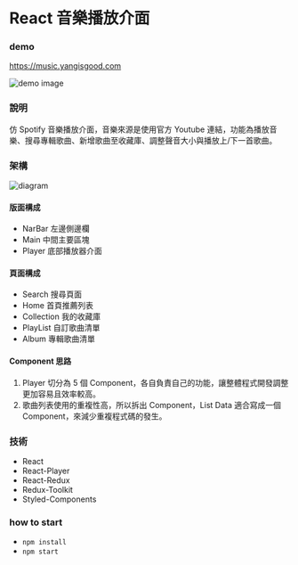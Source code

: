 # React 音樂播放介面

### demo
<a target="_blank" href="https://music.yangisgood.com/">https://music.yangisgood.com</a>

![demo image](https://imgur.com/Qa4MHnR.jpg)

### 說明
仿 Spotify 音樂播放介面，音樂來源是使用官方 Youtube 連結，功能為播放音樂、搜尋專輯歌曲、新增歌曲至收藏庫、調整聲音大小與播放上/下一首歌曲。

### 架構
![diagram](https://imgur.com/uLDPghl.jpg)
#### 版面構成
* NarBar 左邊側邊欄
* Main 中間主要區塊
* Player 底部播放器介面

#### 頁面構成
* Search 搜尋頁面
* Home 首頁推薦列表
* Collection 我的收藏庫
* PlayList 自訂歌曲清單
* Album 專輯歌曲清單

#### Component 思路
1. Player 切分為 5 個 Component，各自負責自己的功能，讓整體程式開發調整更加容易且效率較高。
2. 歌曲列表使用的重複性高，所以拆出 Component，List Data 適合寫成一個 Component，來減少重複程式碼的發生。

### 技術
* React
* React-Player
* React-Redux
* Redux-Toolkit
* Styled-Components

### how to start
* `npm install`
* `npm start`
